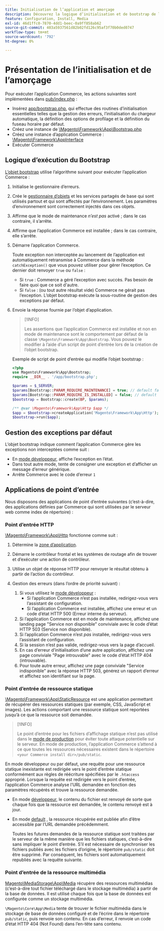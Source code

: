 ```yaml
---
title: Initialisation de l’application et amorçage
description: Découvrez la logique d’initialisation et de bootstrap de l’application Commerce.
feature: Configuration, Install, Media
exl-id: 46d1ffc0-7870-4dd1-beec-0a9ff858ab62
source-git-commit: 403a5937561d82b02fd126c95af3f70b0ded0747
workflow-type: tm+mt
source-wordcount: '792'
ht-degree: 0%

---
```


# Présentation de l’initialisation et de l’amorçage

Pour exécuter l’application Commerce, les actions suivantes sont implémentées dans [pub/index.php][index] :

- Insérez [app/bootstrap.php][bootinitial], qui effectue des routines d’initialisation essentielles telles que la gestion des erreurs, l’initialisation du chargeur automatique, la définition des options de profilage et la définition du fuseau horaire par défaut.
- Créez une instance de [\Magento\Framework\App\Bootstrap.php][bootstrap] <!-- It requires initialization parameters to be specified in constructor. Normally, the $_SERVER super-global variable is supposed to be passed there. -->
- Créez une instance d’application Commerce : [\Magento\Framework\AppInterface][app-face]
- Exécuter Commerce

## Logique d’exécution du Bootstrap

[L’objet bootstrap][bootinitial] utilise l’algorithme suivant pour exécuter l’application Commerce :

1. Initialise le gestionnaire d’erreurs.
1. Crée le [gestionnaire d’objets][object] et les services partagés de base qui sont utilisés partout et qui sont affectés par l’environnement. Les paramètres d’environnement sont correctement injectés dans ces objets.
1. Affirme que le mode de maintenance _n’est pas_ activé ; dans le cas contraire, il s’arrête.
1. Affirme que l’application Commerce est installée ; dans le cas contraire, elle s’arrête.
1. Démarre l’application Commerce.

   Toute exception non interceptée au lancement de l’application est automatiquement retransmise à Commerce dans la méthode `catchException()` que vous pouvez utiliser pour gérer l’exception. Ce dernier doit renvoyer `true` ou `false` :

   - Si `true` : Commerce a géré l’exception avec succès. Pas besoin de faire quoi que ce soit d&#39;autre.
   - Si `false` : (ou tout autre résultat vide) Commerce ne gérait pas l’exception. L’objet bootstrap exécute la sous-routine de gestion des exceptions par défaut.

1. Envoie la réponse fournie par l’objet d’application.

   >[!INFO]
   >
   >Les assertions que l’application Commerce est installée et non en mode de maintenance sont le comportement par défaut de la classe `\Magento\Framework\App\Bootstrap`. Vous pouvez le modifier à l’aide d’un script de point d’entrée lors de la création de l’objet bootstrap.

   Exemple de script de point d’entrée qui modifie l’objet bootstrap :

   ```php
   <?php
   use Magento\Framework\App\Bootstrap;
   require __DIR__ . '/app/bootstrap.php';
   
   $params = $_SERVER;
   $params[Bootstrap::PARAM_REQUIRE_MAINTENANCE] = true; // default false
   $params[Bootstrap::PARAM_REQUIRE_IS_INSTALLED] = false; // default true
   $bootstrap = Bootstrap::create(BP, $params);
   
   /** @var \Magento\Framework\App\Http $app */
   $app = $bootstrap->createApplication('Magento\Framework\App\Http');
   $bootstrap->run($app);
   ```

## Gestion des exceptions par défaut

L’objet bootstrap indique comment l’application Commerce gère les exceptions non interceptées comme suit :

- En [mode développeur](../bootstrap/application-modes.md#developer-mode), affiche l’exception en l’état.
- Dans tout autre mode, tente de consigner une exception et d’afficher un message d’erreur générique.
- Arrête Commerce avec le code d’erreur `1`

## Applications de point d’entrée

Nous disposons des applications de point d’entrée suivantes (c’est-à-dire, des applications définies par Commerce qui sont utilisées par le serveur web comme index de répertoire) :

### Point d’entrée HTTP

[\Magento\Framework\App\Http][http] fonctionne comme suit :

1. Détermine la [zone d’application](https://developer.adobe.com/commerce/php/architecture/modules/areas/).
1. Démarre le contrôleur frontal et les systèmes de routage afin de trouver et d’exécuter une action de contrôleur.
1. Utilise un objet de réponse HTTP pour renvoyer le résultat obtenu à partir de l’action du contrôleur.
1. Gestion des erreurs (dans l’ordre de priorité suivant) :

   1. Si vous utilisez le [mode développeur](../bootstrap/application-modes.md#developer-mode) :
      - Si l’application Commerce n’est pas installée, redirigez-vous vers l’assistant de configuration.
      - Si l’application Commerce est installée, affichez une erreur et un code d’état HTTP 500 (Erreur interne du serveur).
   1. Si l’application Commerce est en mode de maintenance, affichez une landing page &quot;Service non disponible&quot; conviviale avec le code d’état HTTP 503 (Service non disponible).
   1. Si l’application Commerce n’est _pas_ installée, redirigez-vous vers l’assistant de configuration.
   1. Si la session n’est pas valide, redirigez-vous vers la page d’accueil.
   1. En cas d’erreur d’initialisation d’une autre application, affichez une page conviviale &quot;Page introuvable&quot; avec le code d’état HTTP 404 (introuvable).
   1. Pour toute autre erreur, affichez une page conviviale &quot;Service indisponible&quot; avec la réponse HTTP 503, générez un rapport d’erreur et affichez son identifiant sur la page.

### Point d’entrée de ressource statique

[\Magento\Framework\App\StaticResource][static-resource] est une application permettant de récupérer des ressources statiques (par exemple, CSS, JavaScript et images). Les actions comportant une ressource statique sont reportées jusqu’à ce que la ressource soit demandée.

>[!INFO]
>
>Le point d’entrée pour les fichiers d’affichage statique n’est pas utilisé dans le [mode de production](application-modes.md#production-mode) pour éviter toute attaque potentielle sur le serveur. En mode de production, l’application Commerce s’attend à ce que toutes les ressources nécessaires existent dans le répertoire `<your Commerce install dir>/pub/static`.

En mode développeur ou par défaut, une requête pour une ressource statique inexistante est redirigée vers le point d’entrée statique conformément aux règles de réécriture spécifiées par le `.htaccess` approprié.
Lorsque la requête est redirigée vers le point d’entrée, l’application Commerce analyse l’URL demandée en fonction des paramètres récupérés et trouve la ressource demandée.

- En mode [développeur](application-modes.md#developer-mode), le contenu du fichier est renvoyé de sorte que chaque fois que la ressource est demandée, le contenu renvoyé est à jour.
- En mode [default](application-modes.md#default-mode) , la ressource récupérée est publiée afin d’être accessible par l’URL demandée précédemment.

  Toutes les futures demandes de la ressource statique sont traitées par le serveur de la même manière que les fichiers statiques, c’est-à-dire sans impliquer le point d’entrée. S’il est nécessaire de synchroniser les fichiers publiés avec les fichiers d’origine, le répertoire `pub/static` doit être supprimé. Par conséquent, les fichiers sont automatiquement republiés avec la requête suivante.

### Point d’entrée de la ressource multimédia

[Magento\MediaStorage\App\Media][media] récupère des ressources multimédias (c’est-à-dire tout fichier téléchargé dans le stockage multimédia) à partir de la base de données. Il est utilisé chaque fois que la base de données est configurée comme un stockage multimédia.

`\Magento\Core\App\Media` tente de trouver le fichier multimédia dans le stockage de base de données configuré et de l’écrire dans le répertoire `pub/static`, puis renvoie son contenu. En cas d’erreur, il renvoie un code d’état HTTP 404 (Not Found) dans l’en-tête sans contenu.

<!-- Link Definitions -->

[app-face]: https://github.com/magento/magento2/tree/2.4/lib/internal/Magento/Framework/AppInterface.php
[bootinitial]: https://github.com/magento/magento2/tree/2.4/app/bootstrap.php
[bootstrap]: https://github.com/magento/magento2/tree/2.4/lib/internal/Magento/Framework/App/Bootstrap.php
[http]: https://github.com/magento/magento2/tree/2.4/lib/internal/Magento/Framework/App/Http
[index]: https://github.com/magento/magento2/tree/2.4/pub/index.php
[media]: https://github.com/magento/magento2/tree/2.4/app/code/Magento/MediaStorage/App/Media.php
[object]: https://github.com/magento/magento2/tree/2.4/lib/internal/Magento/Framework/ObjectManager
[static-resource]: https://github.com/magento/magento2/tree/2.4/lib/internal/Magento/Framework/App/StaticResource.php
